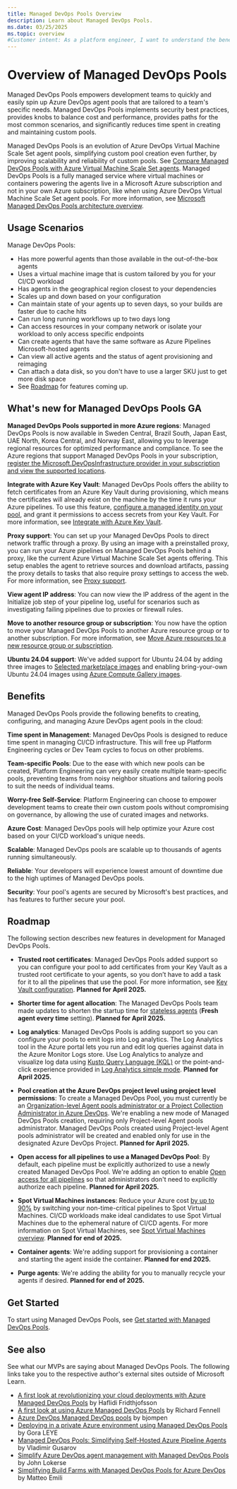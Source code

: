 ```yaml
---
title: Managed DevOps Pools Overview
description: Learn about Managed DevOps Pools.
ms.date: 03/25/2025
ms.topic: overview
#Customer intent: As a platform engineer, I want to understand the benefits of using Managed DevOps Pools.
---
```


# Overview of Managed DevOps Pools

Managed DevOps Pools empowers development teams to quickly and easily spin up Azure DevOps agent pools that are tailored to a team's specific needs. Managed DevOps Pools implements security best practices, provides knobs to balance cost and performance, provides paths for the most common scenarios, and significantly reduces time spent in creating and maintaining custom pools.

Managed DevOps Pools is an evolution of Azure DevOps Virtual Machine Scale Set agent pools, simplifying custom pool creation even further, by improving scalability and reliability of custom pools. See [Compare Managed DevOps Pools with Azure Virtual Machine Scale Set agents](./migrate-from-scale-set-agents.md). Managed DevOps Pools is a fully managed service where virtual machines or containers powering the agents live in a Microsoft Azure subscription and not in your own Azure subscription, like when using Azure DevOps Virtual Machine Scale Set agent pools. For more information, see [Microsoft Managed DevOps Pools architecture overview](./architecture-overview.md).

## Usage Scenarios

Manage DevOps Pools:

* Has more powerful agents than those available in the out-of-the-box agents
* Uses a virtual machine image that is custom tailored by you for your CI/CD workload
* Has agents in the geographical region closest to your dependencies
* Scales up and down based on your configuration
* Can maintain state of your agents up to seven days, so your builds are faster due to cache hits 
* Can run long running workflows up to two days long
* Can access resources in your company network or isolate your workload to only access specific endpoints
* Can create agents that have the same software as Azure Pipelines Microsoft-hosted agents
* Can view all active agents and the status of agent provisioning and reimaging
* Can attach a data disk, so you don't have to use a larger SKU just to get more disk space
* See [Roadmap](#roadmap) for features coming up.

## What's new for Managed DevOps Pools GA

**Managed DevOps Pools supported in more Azure regions**: Managed DevOps Pools is now available in Sweden Central, Brazil South, Japan East, UAE North, Korea Central, and Norway East, allowing you to leverage regional resources for optimized performance and compliance. To see the Azure regions that support Managed DevOps Pools in your subscription, [register the Microsoft.DevOpsInfrastructure provider in your subscription and view the supported locations](prerequisites.md#register-the-managed-devops-pools-resource-provider-in-your-azure-subscription).

**Integrate with Azure Key Vault**: Managed DevOps Pools offers the ability to fetch certificates from an Azure Key Vault during provisioning, which means the certificates will already exist on the machine by the time it runs your Azure pipelines. To use this feature, [configure a managed identity on your pool](./configure-identity.md), and grant it permissions to access secrets from your Key Vault. For more information, see [Integrate with Azure Key Vault](./configure-security.md#key-vault-configuration).

**Proxy support**: You can set up your Managed DevOps Pools to direct network traffic through a proxy. By using an image with a preinstalled proxy, you can run your Azure pipelines on Managed DevOps Pools behind a proxy, like the current Azure Virtual Machine Scale Set agents offering. This setup enables the agent to retrieve sources and download artifacts, passing the proxy details to tasks that also require proxy settings to access the web. For more information, see [Proxy support](./configure-networking.md#configure-the-azure-devops-agent-to-run-behind-a-proxy).

**View agent IP address**: You can now view the IP address of the agent in the Initialize job step of your pipeline log, useful for scenarios such as investigating failing pipelines due to proxies or firewall rules.

**Move to another resource group or subscription**: You now have the option to move your Managed DevOps Pools to another Azure resource group or to another subscription. For more information, see [Move Azure resources to a new resource group or subscription](/azure/azure-resource-manager/management/move-resource-group-and-subscription).

**Ubuntu 24.04 support**: We've added support for Ubuntu 24.04 by adding three images to [Selected marketplace images](./configure-images.md#selected-marketplace-images) and enabling bring-your-own Ubuntu 24.04 images using [Azure Compute Gallery images](./configure-images.md#azure-compute-gallery-images). 

## Benefits

Managed DevOps Pools provide the following benefits to creating, configuring, and managing Azure DevOps agent pools in the cloud:

**Time spent in Management**: Managed DevOps Pools is designed to reduce time spent in managing CI/CD infrastructure. This will free up Platform Engineering cycles or Dev Team cycles to focus on other problems.

**Team-specific Pools**: Due to the ease with which new pools can be created, Platform Engineering can very easily create multiple team-specific pools, preventing teams from noisy neighbor situations and tailoring pools to suit the needs of individual teams.

**Worry-free Self-Service**: Platform Engineering can choose to empower development teams to create their own custom pools without compromising on governance, by allowing the use of curated images and networks.

**Azure Cost**: Managed DevOps pools will help optimize your Azure cost based on your CI/CD workload's unique needs.

**Scalable**: Managed DevOps pools are scalable up to thousands of agents running simultaneously.

**Reliable**: Your developers will experience lowest amount of downtime due to the high uptimes of Managed DevOps pools.

**Security**: Your pool's agents are secured by Microsoft's best practices, and has features to further secure your pool.

## Roadmap

The following section describes new features in development for Managed DevOps Pools.

* **Trusted root certificates**: Managed DevOps Pools added support so you can configure your pool to add certificates from your Key Vault as a trusted root certificate to your agents, so you don’t have to add a task for it to all the pipelines that use the pool. For more information, see [Key Vault configuration](./configure-security.md#key-vault-configuration). **Planned for April 2025.**

* **Shorter time for agent allocation**: The Managed DevOps Pools team made updates to shorten the startup time for [stateless agents](./configure-scaling.md#stateless-pools) (**Fresh agent every time** setting). **Planned for April 2025.**

* **Log analytics**: Managed DevOps Pools is adding support so you can configure your pools to emit logs into Log analytics. The Log Analytics tool in the Azure portal lets you run and edit log queries against data in the Azure Monitor Logs store. Use Log Analytics to analyze and visualize log data using [Kusto Query Language (KQL)](/azure/azure-monitor/logs/get-started-queries) or the point-and-click experience provided in [Log Analytics simple mode](/azure/azure-monitor/logs/log-analytics-simple-mode). **Planned for April 2025.**

* **Pool creation at the Azure DevOps project level using project level permissions**: To create a Managed DevOps Pool, you must currently be an [Organization-level Agent pools administrator or a Project Collection Administrator in Azure DevOps](./prerequisites.md#verify-azure-devops-permissions). We're enabling a new mode of Managed DevOps Pools creation, requiring only Project-level Agent pools administrator. Managed DevOps Pools created using Project-level Agent pools administrator will be created and enabled only for use in the designated Azure DevOps Project. **Planned for April 2025.**

* **Open access for all pipelines to use a Managed DevOps Pool**: By default, each pipeline must be explicitly authorized to use a newly created Managed DevOps Pool. We're adding an option to enable [Open access for all pipelines](/azure/devops/pipelines/agents/pools-queues#pipeline-permissions) so that administrators don't need to explicitly authorize each pipeline. **Planned for April 2025.**

* **Spot Virtual Machines instances**: Reduce your Azure cost [by up to 90%](/azure/architecture/guide/spot/spot-eviction#understand-spot-vm-pricing) by switching your non-time-critical pipelines to Spot Virtual Machines. CI/CD workloads make ideal candidates to use Spot Virtual Machines due to the ephemeral nature of CI/CD agents. For more information on Spot Virtual Machines, see [Spot Virtual Machines overview](https://azure.microsoft.com/products/virtual-machines/spot). **Planned for end of 2025.**

* **Container agents**: We're adding support for provisioning a container and starting the agent inside the container. **Planned for end 2025.**

* **Purge agents**: We're adding the ability for you to manually recycle your agents if desired. **Planned for end of 2025.**

## Get Started

To start using Managed DevOps Pools, see [Get started with Managed DevOps Pools](./quickstart-azure-portal.md).

## See also

See what our MVPs are saying about Managed DevOps Pools. The following links take you to the respective author's external sites outside of Microsoft Learn.

* [A first look at revolutionizing your cloud deployments with Azure Managed DevOps Pools](https://www.azureviking.com/post/a-first-look-at-revolutionizing-your-cloud-deployments-with-azure-managed-devops-pools) by Haflidi Fridthjofsson
* [A first look at using Azure Managed DevOps Pools](https://blogs.blackmarble.co.uk/rfennell/a-first-look-at-using-azure-mdp/) by Richard Fennell
* [Azure DevOps Managed DevOps pools](https://bjompen.com/#/posts/azdo.mdp?id=azure-devops-managed-devops-pools) by bjompen
* [Deploying in a private Azure environment using Managed DevOps Pools](https://logcorner.com/deploying-in-a-private-azure-environment-using-managed-devops-pools/) by Gora LEYE
* [Managed DevOps Pools: Simplifying Self-Hosted Azure Pipeline Agents](
https://blog.almguru.com/managed-devops-pools-simplifying-self-hosted-azure-pipeline-agents-cd5f9c60640c) by Vladimir Gusarov
* [Simplify Azure DevOps agent management with Managed DevOps Pools](https://johnlokerse.dev/2024/10/14/simplify-azure-devops-agent-management-with-managed-devops-pools/) by John Lokerse
* [Simplifying Build Farms with Managed DevOps Pools for Azure DevOps](https://mattvsts.github.io/2024/09/11/managed-devops-pools/) by Matteo Emili

